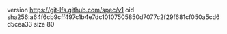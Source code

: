 version https://git-lfs.github.com/spec/v1
oid sha256:a64f6cb9cff497c1b4e7dc10107505850d7077c2f29f681cf050a5cd6d5cea33
size 80
